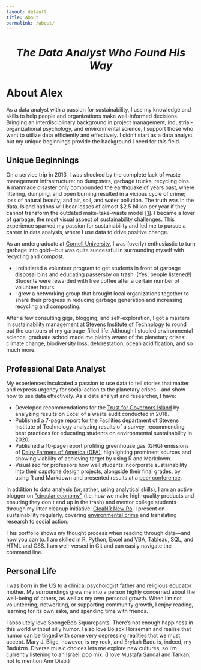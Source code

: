 ```yaml
---
layout: default
title: About
permalink: /about/
---
```




<h1><center><i>The Data Analyst Who Found His Way</i></center></h1>

<h1>About Alex</h1>

<!-- I’m a trained sustainability consultant with an interdisciplinary background in project management, data analysis, industrial-organizational psychology, and environmental science. I find critical facts from data and help people and organizations make well-informed decisions—but I didn’t start as a data analyst. -->

As a data analyst with a passion for sustainability, I use my knowledge and skills to help people and organizations make well-informed decisions. Bringing an interdisciplinary background in project management, industrial-organizational psychology, and environmental science, I support those who want to utilize data efficiently and effectively. I didn’t start as a data analyst, but my unique beginnings provide the background I need for this field.

<h2>Unique Beginnings</h2>

On a service trip in 2013, I was shocked by the complete lack of waste management infrastructure: no dumpsters, garbage trucks, recycling bins. A manmade disaster only compounded the earthquake of years past, where littering, dumping, and open burning resulted in a vicious cycle of crime; loss of natural beauty; and air, soil, and water pollution. The truth was in the data. Island nations will bear losses of almost $2.5 billion per year if they cannot transform the outdated make-take-waste model [[1](https://pubmed.ncbi.nlm.nih.gov/31232294/)]. I became a lover of garbage, the most visual aspect of sustainability challenges. This experience sparked my passion for sustainability and led me to pursue a career in data analysis, where I use data to drive positive change.

As an undergraduate at [Cornell University](https://www.cornell.edu/), I was (overly) enthusiastic to turn garbage into gold—but was quite successful in surrounding myself with recycling and compost.

- I reinitiated a volunteer program to get students in front of garbage disposal bins and educating passersby on trash. (Yes, people listened!) Students were rewarded with free coffee after a certain number of volunteer hours. 
- I grew a networking group that brought local organizations together to share their progress in reducing garbage generation and increasing recycling and composting. 

After a few consulting gigs, blogging, and self-exploration, I got a masters in sustainability management at [Stevens Institute of Technology](https://www.stevens.edu/) to round out the contours of my garbage-filled life. Although I studied environmental science, graduate school made me plainly aware of the planetary crises: climate change, biodiversity loss, deforestation, ocean acidification, and so much more.

<h2>Professional Data Analyst</h2>

My experiences inculcated a passion to use data to tell stories that matter and express urgency for social action to the planetary crises—and show how to use data effectively. As a data analyst and researcher, I have:

- Developed recommendations for the [Trust for Governors Island](https://www.govisland.com/about/the-trust-for-governors-island) by analyzing results on Excel of a waste audit conducted in 2018.
- Published a 7-page [report](https://reports.aashe.org/institutions/stevens-institute-of-technology-nj/report/2020-03-02/AC/curriculum/AC-6/) for the Facilities department of Stevens Institute of Technology analyzing results of a survey, recommending best practices for educating students on environmental sustainability in 2020.
- Published a 10-page report profiling greenhouse gas (GHG) emissions of [Dairy Farmers of America (DFA)](https://www.dfamilk.com/), highlighting prominent sources and showing viability of achieving target by using R and Markdown.
- Visualized for professors how well students incorporate sustainability into their capstone design projects, alongside their final grades, by using R and Markdown and presented results at a [peer conference](https://strategy.asee.org/assessing-the-sustainability-components-of-engineering-capstone-projects).

In addition to data analysis (or, rather, using analytical skills), I am an active blogger on ["circular economy"](https://furry-date-ae4.notion.site/Rethinking-Circular-Economy-34b44ede819c49158d207ac18607e85d) (i.e. how we make high-quality products and ensuring they don't end up in the trash) and mentor college students through my litter cleanup initiative, [CleaNR New Ro](https://instagram.com/cleanrnewro?utm_medium=copy_link). I present on sustainability regularly, covering [environmental crime](https://www.linkedin.com/in/alexdubro/details/featured/1635490901962/single-media-viewer/?profileId=ACoAABKLzZkBC25qA9yl8hJFtQOPzBXfM-UBmBs) and translating research to social action.

This portfolio shows my thought process when reading through data—and how you can to. I am skilled in R, Python, Excel and VBA, Tableau, SQL, and HTML and CSS. I am well-versed in Git and can easily navigate the command line.

<h2>Personal Life</h2>

I was born in the US to a clinical psychologist father and religious educator mother. My surroundings grew me into a person highly concerned about the well-being of others, as well as my own personal growth. When I’m not volunteering, networking, or supporting community growth, I enjoy reading, learning for its own sake, and spending time with friends.

I absolutely love SpongeBob Squarepants. There’s not enough happiness in this world without silly humor. I also love Bojack Horseman and realize that humor can be tinged with some very depressing realities that we must accept. Mary J. Blige, however, is my rock, and Erykah Badu is, indeed, my Baduizm. Diverse music choices lets me explore new cultures, so I’m currently listening to an Israeli pop mix. (I love Mustafa Sandal and Tarkan, not to mention Amr Diab.)